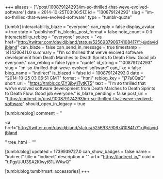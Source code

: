 +++
aliases = ["/post/100879124293/im-so-thrilled-that-weve-evolved-software"]
date = 2014-10-25T03:06:51Z
id = "100879124293"
slug = "im-so-thrilled-that-weve-evolved-software"
type = "tumblr-quote"

[tumblr]
interactability_blaze = "everyone"
can_reply = false
display_avatar = true
state = "published"
is_blocks_post_format = false
note_count = 0.0
interactability_reblog = "everyone"
source = "<a href=\"http://twitter.com/davidjbland/status/525693790674108417\">@davidjbland</a>"
can_blaze = false
can_send_in_message = true
timestamp = 1414206411.0
summary = "I’m so thrilled that we’ve evolved software development from Death Marches to Death Sprints to Death Flow. Good job everyone."
can_reblog = false
type = "quote"
id_string = "100879124293"
slug = "im-so-thrilled-that-weve-evolved-software"
can_like = false
blog_name = "indirect"
is_blazed = false
id = 100879124293.0
date = "2014-10-25 03:06:51 GMT"
format = "html"
reblog_key = "j77a0QaQ"
short_url = "https://tmblr.co/ZY3jby1TytKT5"
text = "I&rsquo;m so thrilled that we&rsquo;ve evolved software development from Death Marches to Death Sprints to Death Flow. Good job everyone."
is_blaze_pending = false
post_url = "https://indirect.io/post/100879124293/im-so-thrilled-that-weve-evolved-software"
should_open_in_legacy = true

[tumblr.reblog]
comment = "<p><a href=\"http://twitter.com/davidjbland/status/525693790674108417\">@davidjbland</a></p>"
tree_html = ""

[tumblr.blog]
updated = 1739939727.0
can_show_badges = false
name = "indirect"
title = "indirect"
description = ""
url = "https://indirect.io/"
uuid = "t:PgyUJU3SA2Klwyt81UWAwQ"

[tumblr.blog.tumblrmart_accessories]
+++
